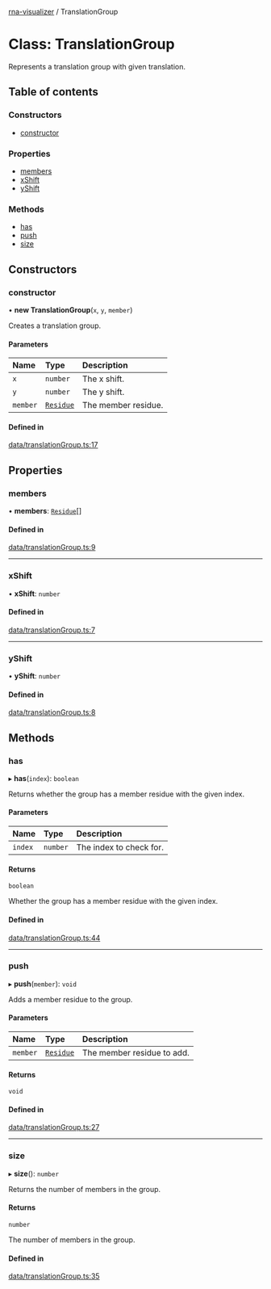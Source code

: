 [rna-visualizer](../README.md) / TranslationGroup

# Class: TranslationGroup

Represents a translation group with given translation.

## Table of contents

### Constructors

- [constructor](TranslationGroup.md#constructor)

### Properties

- [members](TranslationGroup.md#members)
- [xShift](TranslationGroup.md#xshift)
- [yShift](TranslationGroup.md#yshift)

### Methods

- [has](TranslationGroup.md#has)
- [push](TranslationGroup.md#push)
- [size](TranslationGroup.md#size)

## Constructors

### constructor

• **new TranslationGroup**(`x`, `y`, `member`)

Creates a translation group.

#### Parameters

| Name | Type | Description |
| :------ | :------ | :------ |
| `x` | `number` | The x shift. |
| `y` | `number` | The y shift. |
| `member` | [`Residue`](Residue.md) | The member residue. |

#### Defined in

[data/translationGroup.ts:17](https://github.com/michalhercik/rna-visualizer/blob/a121084/lib/src/data/translationGroup.ts#L17)

## Properties

### members

• **members**: [`Residue`](Residue.md)[]

#### Defined in

[data/translationGroup.ts:9](https://github.com/michalhercik/rna-visualizer/blob/a121084/lib/src/data/translationGroup.ts#L9)

___

### xShift

• **xShift**: `number`

#### Defined in

[data/translationGroup.ts:7](https://github.com/michalhercik/rna-visualizer/blob/a121084/lib/src/data/translationGroup.ts#L7)

___

### yShift

• **yShift**: `number`

#### Defined in

[data/translationGroup.ts:8](https://github.com/michalhercik/rna-visualizer/blob/a121084/lib/src/data/translationGroup.ts#L8)

## Methods

### has

▸ **has**(`index`): `boolean`

Returns whether the group has a member residue with the given index.

#### Parameters

| Name | Type | Description |
| :------ | :------ | :------ |
| `index` | `number` | The index to check for. |

#### Returns

`boolean`

Whether the group has a member residue with the given index.

#### Defined in

[data/translationGroup.ts:44](https://github.com/michalhercik/rna-visualizer/blob/a121084/lib/src/data/translationGroup.ts#L44)

___

### push

▸ **push**(`member`): `void`

Adds a member residue to the group.

#### Parameters

| Name | Type | Description |
| :------ | :------ | :------ |
| `member` | [`Residue`](Residue.md) | The member residue to add. |

#### Returns

`void`

#### Defined in

[data/translationGroup.ts:27](https://github.com/michalhercik/rna-visualizer/blob/a121084/lib/src/data/translationGroup.ts#L27)

___

### size

▸ **size**(): `number`

Returns the number of members in the group.

#### Returns

`number`

The number of members in the group.

#### Defined in

[data/translationGroup.ts:35](https://github.com/michalhercik/rna-visualizer/blob/a121084/lib/src/data/translationGroup.ts#L35)
